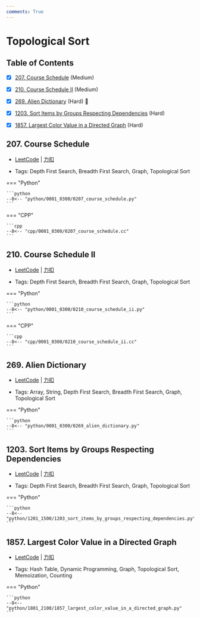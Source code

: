 ```yaml
---
comments: True
---
```


# Topological Sort

## Table of Contents

- [x] [207. Course Schedule](#207-course-schedule) (Medium)
- [x] [210. Course Schedule II](#210-course-schedule-ii) (Medium)
- [x] [269. Alien Dictionary](#269-alien-dictionary) (Hard) 👑
- [x] [1203. Sort Items by Groups Respecting Dependencies](#1203-sort-items-by-groups-respecting-dependencies) (Hard)
- [x] [1857. Largest Color Value in a Directed Graph](#1857-largest-color-value-in-a-directed-graph) (Hard)


## 207. Course Schedule

-    [LeetCode](https://leetcode.com/problems/course-schedule/) | [力扣](https://leetcode.cn/problems/course-schedule/)

-   Tags: Depth First Search, Breadth First Search, Graph, Topological Sort

=== "Python"

    ```python
    --8<-- "python/0001_0300/0207_course_schedule.py"
    ```

=== "CPP"

    ```cpp
    --8<-- "cpp/0001_0300/0207_course_schedule.cc"
    ```



## 210. Course Schedule II

-    [LeetCode](https://leetcode.com/problems/course-schedule-ii/) | [力扣](https://leetcode.cn/problems/course-schedule-ii/)

-   Tags: Depth First Search, Breadth First Search, Graph, Topological Sort

=== "Python"

    ```python
    --8<-- "python/0001_0300/0210_course_schedule_ii.py"
    ```

=== "CPP"

    ```cpp
    --8<-- "cpp/0001_0300/0210_course_schedule_ii.cc"
    ```



## 269. Alien Dictionary

-    [LeetCode](https://leetcode.com/problems/alien-dictionary/) | [力扣](https://leetcode.cn/problems/alien-dictionary/)

-   Tags: Array, String, Depth First Search, Breadth First Search, Graph, Topological Sort

=== "Python"

    ```python
    --8<-- "python/0001_0300/0269_alien_dictionary.py"
    ```



## 1203. Sort Items by Groups Respecting Dependencies

-    [LeetCode](https://leetcode.com/problems/sort-items-by-groups-respecting-dependencies/) | [力扣](https://leetcode.cn/problems/sort-items-by-groups-respecting-dependencies/)

-   Tags: Depth First Search, Breadth First Search, Graph, Topological Sort

=== "Python"

    ```python
    --8<-- "python/1201_1500/1203_sort_items_by_groups_respecting_dependencies.py"
    ```



## 1857. Largest Color Value in a Directed Graph

-    [LeetCode](https://leetcode.com/problems/largest-color-value-in-a-directed-graph/) | [力扣](https://leetcode.cn/problems/largest-color-value-in-a-directed-graph/)

-   Tags: Hash Table, Dynamic Programming, Graph, Topological Sort, Memoization, Counting

=== "Python"

    ```python
    --8<-- "python/1801_2100/1857_largest_color_value_in_a_directed_graph.py"
    ```



